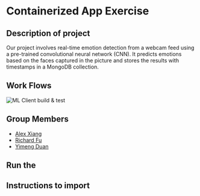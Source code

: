 # Containerized App Exercise
## Description of project 
Our project involves real-time emotion detection from a webcam feed using a pre-trained convolutional neural network (CNN). It predicts emotions based on the faces captured in the picture and stores the results with timestamps in a MongoDB collection.

## Work Flows 
![ML Client build & test](https://github.com/software-students-fall2023/4-containerized-app-exercise-ayrayr/blob/main/machine-learning-client/ml_workflow.yml/badge.svg)


## Group Members
- [Alex Xiang](https://github.com/AlexXiang604)
- [Richard Fu](https://github.com/RichardFuuu)
- [Yimeng Duan](https://github.com/YimengDuan2002)


## Run the 
## Instructions to import 
